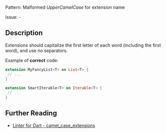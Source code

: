 Pattern: Malformed _UpperCamelCase_ for extension name

Issue: -

## Description

Extensions should capitalize the first letter of each word (including the first word), and use no separators.

Example of **correct** code:
```dart
extension MyFancyList<T> on List<T> { 
 // ... 
}

extension SmartIterable<T> on Iterable<T> {
 // ...
}
```

## Further Reading

* [Linter for Dart - camel_case_extensions](https://dart-lang.github.io/linter/lints/camel_case_extensions.html)